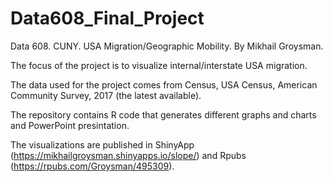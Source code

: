 # Data608_Final_Project
Data 608. CUNY. USA Migration/Geographic Mobility.
By Mikhail Groysman.

The focus of the project is to visualize internal/interstate USA migration.

The data used for the project comes from Census, USA Census, American Community Survey, 2017 (the latest available).

The repository contains R code that generates different graphs and charts and PowerPoint presintation.

The visualizations are published in ShinyApp (https://mikhailgroysman.shinyapps.io/slope/) and Rpubs (https://rpubs.com/Groysman/495309).
